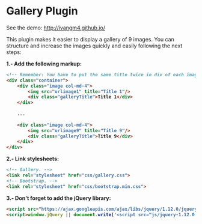 # Gallery Plugin

See the demo: http://ivangm4.github.io/

This plugin makes it easier to display a gallery of 9 images. You can structure and increase the images quickly and easily following the next steps:

<b>1.- Add the following markup:<b>
```html
<!-- Remember: You have to put the same title twice in div of each image. -->
<div class="container">
	<div class="image col-md-4">
		<img src="urlimage1" title="Title 1"/>
		<div class="galleryTitle">Title 1</div>
	</div>
	
	...
	
	<div class="image col-md-4">
		<img src="urlimage9" title="Title 9"/>
		<div class="galleryTitle">Title 9</div>
	</div>
</div>
```

<b>2.- Link stylesheets:<b>
```html
<!-- Gallery. -->
<link rel="stylesheet" href="css/gallery.css">
<!-- Bootstrap. -->
<link rel="stylesheet" href="css/bootstrap.min.css">
```

<b>3.- Don't forget to add the jQuery library:<b>
```html
<script src="https://ajax.googleapis.com/ajax/libs/jquery/1.12.0/jquery.min.js"></script>
<script>window.jQuery || document.write('<script src="js/jquery-1.12.0.min.js"><\/script>')</script>
```
